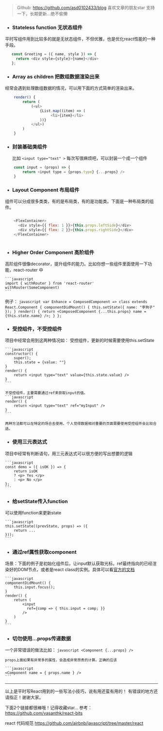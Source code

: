 > Github: https://github.com/asd0102433/blog
喜欢文章的朋友star 支持一下，长期更新...绝不偷懒

- ### Stateless function 无状态组件
平时写组件用到比较多的就是无状态组件，不但优雅，也是优化react性能的一种手段。
 ```javascript
    const Greeting = ({ name, style }) => {
      return <div style={style}>{name}</div>
    };
 ```
    

- ### Array as children 把数组数据渲染出来
经常会遇到处理数组数据的情况，可以用下面的方式简单的渲染出来。
    
```javascript
    render() {
        return (
            (<ul>
                {List.map((item) => (
                     <li>{item}</li>
                ))}
            </ul>)
        )     
    }
```
    


- ### 封装基础类组件

    比如 `<input type="text" >` 每次写很麻烦吧，可以封装一个成一个组件
```javascript
    const input = (props) => {
        return <input type = {props.type} {...props} />
    }
```
    
- ### Layout Component 布局组件
组件可以分成很多类类，有的是布局类，有的是功能类。下面是一种布局类的组件。

```javascript 

    <FlexContainer>
      <div style={{ flex: 1 }}>{this.props.leftSide}</div>
      <div style={{ flex: 2 }}>{this.props.rightSide}</div>
    </FlexContainer>
    
```
    
    
- ### Higher Order Component 高阶组件
高阶组件很像decorator，提升组件的能力。比如你想一些组件里面使用一下功能，react-router 中
    
    ```javascript
    import { withRouter } from 'react-router'
    withRouter(SomeComponent)
    ```
例子：
    ```javascript
    var Enhance = ComposedComponent => class extends React.Component {
      componentDidMount() {
        this.setState({ name: "李狗子" });
      }
      render() {
        return <ComposedComponent {...this.props} name = {this.state.name} />;
      }
    };
    ```
    
- ### 受控组件，不受控组件
项目中经常会用到这两种情况如：
受控组件，更新的时候需要使用this.setState

    ```javascript
    constructor() {
        super();
        this.state = {value: ""}
    }
    render() {
        return <input type="text" value={this.state.value} />
    }
    ```
    
    不受控组件，主要需要通过ref来获取input的值。
    ```javascript
    render() {
        return <input type="text" ref="myInput" />
    }
    ```
    
    两种方法都可以在特定的场合去使用，个人觉得数据相对重要的页面需要使用受控组件会比较合适。

- ### 使用三元表达式
项目中经常有判断语句，用三元表达式可以很方便的写出想要的逻辑
    
    ```javascript
    const demo = ({ isOK }) => {
        return isOK 
        ? <p> Yes </p> 
        : <p> No </p>
    };
    ```

- ### 给setState传入function
可以使用function来更新state
    
    ```javascript
    this.setState((prevState, props) => ({
        return ...
    }));
    ```
    
- ### 通过ref属性获取component
场景：下面的例子是初始化组件后，让input默认获取光标。ref最终指向的已经渲染好的DOM节点，或者是react class的实例。具体可以看[官方的文档](https://zhenyong.github.io/react/docs/more-about-refs.html)
    
    ```javascript
    componentDidMount() {
        this.input.focus();
    }
    render() {
        return (
            <input
              ref={comp => { this.input = comp; }}
            />
        )
    }
    ```
- ### 切勿使用...props传递数据
一个非常错误的做法比如：
    ```javascript
    <Component {...props} />
    ```
    
    props上面如果有非常多的属性，会造成非常昂贵的计算。正确的应该

    ```javascript
    <Component name = { props.name } />
    ```
---
    
以上是平时写React用到的一些写法小技巧，说有用还蛮有用的！
有错误的地方还请指正！谢谢大家。


下面2个链接都很棒哦！记得收藏star...
参考：
https://github.com/vasanthk/react-bits

react 代码规范
https://github.com/airbnb/javascript/tree/master/react
